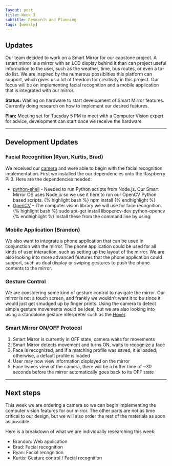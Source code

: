 ```yaml
---
layout: post
title: Week 3
subtitle: Research and Planning
tags: [weekly]
---
```


## Updates
Our team decided to work on a Smart Mirror for our capstone project. A smart mirror is a mirror with an LCD display behind it than can project useful information to the user, such as the weather, time, bus routes, or even a to-do list. We are inspired by the numerous possiblities this platform can support, which gives us a lot of freedom for creativity in this project. Our focus will be on implementing facial recognition and a mobile application that is integrated with our mirror.

**Status:** Waiting on hardware to start development of Smart Mirror features. Currently doing research on how to implement our desired features.

**Plan:** Meeting set for Tuesday 5 PM to meet with a Computer Vision expert for advice, development can start once we receive the hardware

---
## Development Updates

### Facial Recognition (Ryan, Kurtis, Brad)
We received our [camera](https://www.amazon.com/gp/aw/d/B00VFQK1Q6/ref=ya_st_dp_summary) and were able to begin with the facial recognition implementation. First we installed the our dependencies onto the Raspberry Pi 3.
Here are the dependencies needed:
* [python-shell](https://www.npmjs.com/package/python-shell) - Needed to run Python scripts from Node.js. Our Smart Mirror OS uses Node.js so we use it here to run our OpenCV Python based scripts.
{% highlight bash %}
npm install
{% endhighlight %}
* [OpenCV](http://opencv.org/) - The computer vision library we will use for face recognition.
{% highlight bash %}
sudo apt-get install libopencv-dev python-opencv
{% endhighlight %}
Install these from the command line by using:

### Mobile Application (Brandon)
We also want to integrate a phone application that can be used in conjunction with the mirror. The phone application could be used for all kinds of user interaction, such as setting up the layout of the mirror. We are also looking into more advanced features that the phone application could support, such as dual display or swiping gestures to push the phone contents to the mirror. 

### Gesture Control
We are considering some kind of gesture control to navigate the mirror. Our mirror is not a touch screen, and frankly we wouldn't want it to be since it would just get smudged up by finger prints. Using the camera to detect simple gesture movements would be ideal, but we are also looking into using a standalone gesture interpreter such as the [Hover](www.hoverlabs.co/products/hover/).

### Smart Mirror ON/OFF Protocol
1. Smart Mirror is currently in OFF state, camera waits for movements
2. Smart Mirror detects movement and turns ON, waits to recognize a face
3. Face is recognized, and if a matching profile was saved, it is loaded; otherwise, a default profile is loaded
4. User may now view information displayed on the mirror
5. Face leaves view of the camera, there will be a buffer time of ~30 seconds before the mirror automatically goes back to its OFF state

--- 

## Next steps
This week we are ordering a camera so we can begin implementing the computer vision features for our mirror. The other parts are not as time critical to our design, but we will also order the rest of the materials as soon as possible.

Here is a breakdown of what we are individually researching this week:
* Brandon: Web application
* Brad: Facial recognition
* Ryan: Facial recognition
* Kurtis: Gesture control / Facial recognition
